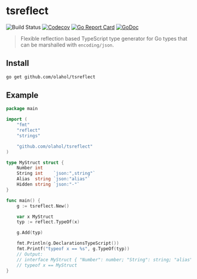 # tsreflect

![Build Status](https://github.com/olahol/tsreflect/actions/workflows/test.yml/badge.svg)
[![Codecov](https://img.shields.io/codecov/c/github/olahol/tsreflect)](https://app.codecov.io/github/olahol/tsreflect)
[![Go Report Card](https://goreportcard.com/badge/github.com/olahol/tsreflect)](https://goreportcard.com/report/github.com/olahol/tsreflect)
[![GoDoc](https://godoc.org/github.com/olahol/tsreflect?status.svg)](https://godoc.org/github.com/olahol/tsreflect)

> Flexible reflection based TypeScript type generator for Go types that can be marshalled with `encoding/json`.

## Install

```bash
go get github.com/olahol/tsreflect
```

## Example

```go
package main

import (
	"fmt"
	"reflect"
	"strings"

	"github.com/olahol/tsreflect"
)

type MyStruct struct {
	Number int
	String int    `json:",string"`
	Alias  string `json:"alias"`
	Hidden string `json:"-"`
}

func main() {
	g := tsreflect.New()

	var x MyStruct
	typ := reflect.TypeOf(x)

	g.Add(typ)

	fmt.Println(g.DeclarationsTypeScript())
	fmt.Printf("typeof x == %s", g.TypeOf(typ))
	// Output:
	// interface MyStruct { "Number": number; "String": string; "alias": string; }
	// typeof x == MyStruct
}
```